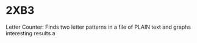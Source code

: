 # 2XB3
Letter Counter: Finds two letter patterns in a file of PLAIN text and graphs interesting results
a
